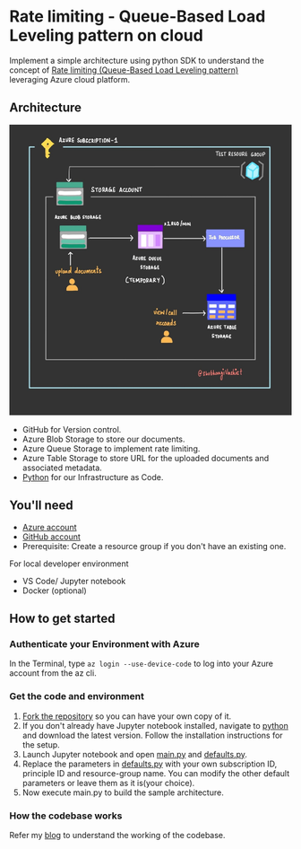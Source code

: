 # Rate limiting - Queue-Based Load Leveling pattern on cloud

Implement a simple architecture using python SDK to understand the concept of [Rate limiting (Queue-Based Load Leveling pattern)](https://shubhangivashist.medium.com/queue-based-load-leveling-pattern-in-cloud-hosted-applications-039b2ad8f378) leveraging Azure cloud platform.  

## Architecture 

![diagram](architecture.jpg)

- GitHub for Version control.
- Azure Blob Storage to store our documents.
- Azure Queue Storage to implement rate limiting.
- Azure Table Storage to store URL for the uploaded documents and associated metadata. 
- [Python](https://learn.microsoft.com/en-us/azure/developer/python/sdk/azure-sdk-overview) for our Infrastructure as Code.

## You'll need

- [Azure account](azure.com/free)
- [GitHub account](github.com/join)
- Prerequisite: Create a resource group if you don't have an existing one. 

For local developer environment

- VS Code/ Jupyter notebook
- Docker (optional)

## How to get started

### Authenticate your Environment with Azure
In the Terminal, type `az login --use-device-code` to log into your Azure account from the az cli.

### Get the code and environment

1. [Fork the repository](https://docs.github.com/pull-requests/collaborating-with-pull-requests/working-with-forks/about-forks) so you can have your own copy of it. 
2. If you don't already have Jupyter notebook installed, navigate to [python](https://jupyter.org/) and download the latest version. Follow the installation instructions for the setup.
3. Launch Jupyter notebook and open [main.py](main.py) and [defaults.py](defaults.py). 
4. Replace the parameters in [defaults.py](defaults.py) with your own subscription ID, principle ID and resource-group name. You can modify the other default parameters or leave them as it is(your choice).
5. Now execute main.py to build the sample architecture.

### How the codebase works
Refer my [blog](https://shubhangivashist.medium.com/queue-based-load-leveling-pattern-in-cloud-hosted-applications-039b2ad8f378) to understand the working of the codebase.
        
